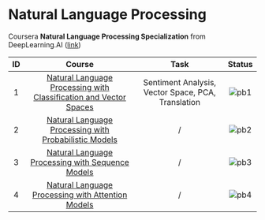 # Natural Language Processing

Coursera **Natural Language Processing Specialization** from DeepLearning.AI ([link](https://www.coursera.org/specializations/natural-language-processing))

| **ID** |                                                             **Course**                                                             |                      **Task**                      |              **Status**              |
| :----: | :--------------------------------------------------------------------------------------------------------------------------------: | :------------------------------------------------: | :----------------------------------: |
|   1    | [Natural Language Processing with Classification and Vector Spaces](https://github.com/yixiaowang2001/NLP_Notes/tree/main/Course1) | Sentiment Analysis, Vector Space, PCA, Translation | ![pb1](https://progress-bar.dev/100) |
|   2    |       [Natural Language Processing with Probabilistic Models](https://github.com/yixiaowang2001/NLP_Notes/tree/main/Course2)       |                         /                          | ![pb2](https://progress-bar.dev/25)  |
|   3    |         [Natural Language Processing with Sequence Models](https://github.com/yixiaowang2001/NLP_Notes/tree/main/Course3)          |                         /                          |  ![pb3](https://progress-bar.dev/0)  |
|   4    |         [Natural Language Processing with Attention Models](https://github.com/yixiaowang2001/NLP_Notes/tree/main/Course4)         |                         /                          |  ![pb4](https://progress-bar.dev/0)  |
